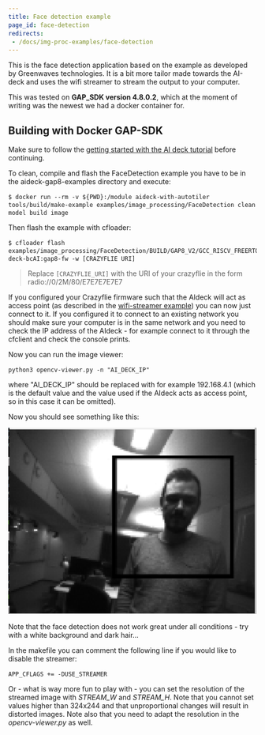 ```yaml
---
title: Face detection example
page_id: face-detection
redirects:
 - /docs/img-proc-examples/face-detection
---
```


This is the face detection application based on the example as developed by Greenwaves technologies. It is a bit more tailor made towards the AI-deck and uses the wifi streamer to stream the output to your computer.

This was tested on **GAP_SDK version 4.8.0.2**, which at the moment of writing was the newest we had a docker container for.

## Building with Docker GAP-SDK

Make sure to follow the [getting started with the AI deck tutorial](https://www.bitcraze.io/documentation/tutorials/getting-started-with-aideck/) before continuing.

To clean, compile and flash the FaceDetection example you have to be in the aideck-gap8-examples directory and execute:

```
$ docker run --rm -v ${PWD}:/module aideck-with-autotiler tools/build/make-example examples/image_processing/FaceDetection clean model build image
```
Then flash the example with cfloader:
```
$ cfloader flash examples/image_processing/FaceDetection/BUILD/GAP8_V2/GCC_RISCV_FREERTOS/target.board.devices.flash.img deck-bcAI:gap8-fw -w [CRAZYFLIE URI]
```

> Replace `[CRAZYFLIE_URI]` with the URI of your crazyflie in the form radio://0/2M/80/E7E7E7E7E7


If you configured your Crazyflie firmware such that the AIdeck will act as access point (as described in the [wifi-streamer example](/docs/test-functions/wifi-streamer.md)) you can now just connect to it. If you configured it to connect to an existing network you should make sure your computer is in the same network and you need to check the IP address of the AIdeck - for example connect to it through the cfclient and check the console prints.

Now you can run the image viewer:

    python3 opencv-viewer.py -n "AI_DECK_IP"

where "AI_DECK_IP" should be replaced with for example 192.168.4.1 (which is the default value and the value used if the AIdeck acts as access point, so in this case it can be omitted).

Now you should see something like this:

![image streamer](/docs/images/face_detection.png)

Note that the face detection does not work great under all conditions - try with a white background and dark hair...

In the makefile you can comment the following line if you would like to disable the streamer:

    APP_CFLAGS += -DUSE_STREAMER

Or - what is way more fun to play with - you can set the resolution of the streamed image with _STREAM\_W_ and _STREAM\_H_. Note that you cannot set values higher than 324x244 and that unproportional changes will result in distorted images. Note also that you need to adapt the resolution in the _opencv-viewer.py_ as well.
